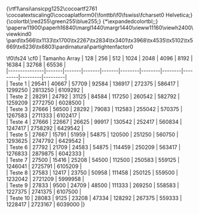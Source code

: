{\rtf1\ansi\ansicpg1252\cocoartf2761
\cocoatextscaling0\cocoaplatform0{\fonttbl\f0\fswiss\fcharset0 Helvetica;}
{\colortbl;\red255\green255\blue255;}
{\*\expandedcolortbl;;}
\paperw11900\paperh16840\margl1440\margr1440\vieww11160\viewh2400\viewkind0
\pard\tx566\tx1133\tx1700\tx2267\tx2834\tx3401\tx3968\tx4535\tx5102\tx5669\tx6236\tx6803\pardirnatural\partightenfactor0

\f0\fs24 \cf0 
| Tamanho Array | 128   | 256   | 512   | 1024  | 2048   | 4096   | 8192   | 16384   | 32768   | 65536   |\
|---------------|-------|-------|-------|-------|--------|--------|--------|---------|---------|---------|\
| Teste 1       | 29541 | 40667 | 57709 | 92584 | 136917 | 272375 | 586417 | 1299250 | 2813250 | 6109292 |\
| Teste 2       | 28291 | 24792 | 31125 | 84584 | 117250 | 260542 | 582792 | 1259209 | 2772750 | 6028500 |\
| Teste 3       | 27666 | 56500 | 28292 | 79083 | 112583 | 255042 | 570375 | 1267583 | 2711333 | 6102417 |\
| Teste 4       | 27666 | 22667 | 26625 | 99917 | 130542 | 252417 | 560834 | 1247417 | 2758292 | 6429542 |\
| Teste 5       | 27667 | 15791 | 51959 | 54875 | 120500 | 251250 | 560750 | 1293625 | 2747792 | 6429542 |\
| Teste 6       | 27792 | 21709 | 24583 | 54875 | 114459 | 250209 | 563417 | 1276833 | 2879875 | 6042333 |\
| Teste 7       | 27500 | 15416 | 25208 | 54500 | 112500 | 250583 | 559125 | 1246041 | 2725791 | 6105209 |\
| Teste 8       | 27583 | 12417 | 23750 | 50958 | 111458 | 250125 | 559500 | 1232042 | 2721209 | 5999958 |\
| Teste 9       | 27833 | 9500  | 24709 | 48500 | 111333 | 269250 | 558583 | 1227375 | 2741375 | 6107500 |\
| Teste 10      | 28083 | 9125  | 23208 | 47334 | 128292 | 267375 | 559333 | 1228417 | 2723167 | 6039000 |}
